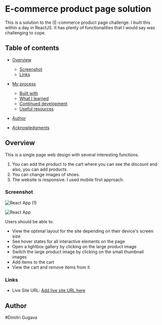 #  E-commerce product page solution

This is a solution to the [E-commerce product page challenge. I built this within a day in ReactJS. It has plenty of functionalities that I would say was challenging to cope. 

## Table of contents

- [Overview](#overview)

  - [Screenshot](#screenshot)
  - [Links](#links)
- [My process](#my-process)
  - [Built with](#built-with)
  - [What I learned](#what-i-learned)
  - [Continued development](#continued-development)
  - [Useful resources](#useful-resources)
- [Author](#author)
- [Acknowledgments](#acknowledgments)


## Overview

This is a single page web design with several interesting functions.
1. You can add the product to the cart where you can see the discount and also, you can add products. 
2. You can change images of shoes.
3. The website is responsive. I used mobile first approach. 

### Screenshot
![React App (1)](https://user-images.githubusercontent.com/107649216/207383424-68ae6755-8bf0-40f3-8605-0a3cfe5468a7.png)

![React App](https://user-images.githubusercontent.com/107649216/207383374-c379ed0e-9e0a-4940-a75c-cc9d0a3de18d.png)

Users should be able to:

- View the optimal layout for the site depending on their device's screen size
- See hover states for all interactive elements on the page
- Open a lightbox gallery by clicking on the large product image
- Switch the large product image by clicking on the small thumbnail images
- Add items to the cart
- View the cart and remove items from it





### Links


- Live Site URL: [Add live site URL here]([https://your-live-site-url.com](https://e-commerce-produc-page.vercel.app/))


## Author

#Dimitri Gugava



